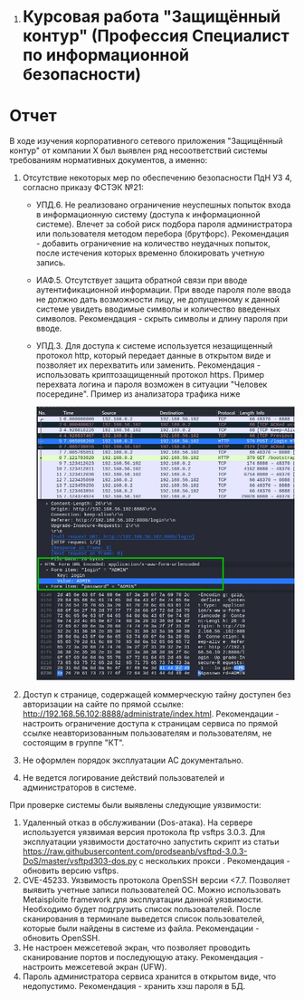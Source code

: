 1. # Курсовая работа "Защищённый контур" (Профессия Специалист по информационной безопасности)



# Отчет



В ходе изучения корпоративного сетевого приложения "Защищённый контур" от компании Х был выявлен ряд несоответствий системы требованиям нормативных документов, а именно:

1) Отсутствие некоторых мер по обеспечению безопасности ПдН УЗ 4, согласно приказу ФСТЭК №21:

   - УПД.6. Не реализовано ограничение неуспешных попыток входа в информационную систему (доступа к информационной системе). Влечет за собой риск подбора пароля администратора или пользователя методом перебора (брутфорс). Рекомендация - добавить ограничение на количество неудачных попыток, после истечения которых временно блокировать учетную запись.

   - ИАФ.5. Отсутствует защита обратной связи при вводе аутентификационной информации. При вводе пароля поле ввода не должно дать возможности лицу, не допущенному к данной системе увидеть вводимые символы и количество введенных символов. Рекомендация - скрыть символы и длину пароля при вводе.

   - УПД.3. Для доступа к системе используется незащищенный протокол http, который передает данные в открытом виде и позволяет их перехватить или заменить. Рекомендация - использовать криптозащищенный протокол https. Пример перехвата логина и пароля возможен в ситуации "Человек посередине". Пример из анализатора трафика ниже

     ![](http.jpg)

     

2) Доступ к странице, содержащей коммерческую тайну доступен без авторизации на сайте по прямой ссылке: http://192.168.56.102:8888/administrate/index.html. Рекомендации - настроить ограничение доступа к страницам сервиса по прямой ссылке неавторизованным пользователям и пользователям, не состоящим в группе "КТ".

3) Не оформлен порядок эксплуатации АС документально.

4) Не ведется логирование действий пользователей и администраторов в системе.



При проверке системы были выявлены следующие уязвимости:

1. Удаленный отказ в обслуживании (Dos-атака). На сервере используется уязвимая версия протокола ftp vsftps 3.0.3. Для эксплуатации уязвимости достаточно запустить скрипт из статьи https://raw.githubusercontent.com/prodseanb/vsftpd-3.0.3-DoS/master/vsftpd303-dos.py с нескольких прокси . Рекомендация - обновить версию vsftps.
2. CVE-45233. Уязвимость протокола OpenSSH версии <7.7. Позволяет выявить учетные записи пользователей ОС. Можно использовать Metaisploite framework для эксплуатации данной уязвимости. Необходимо будет подгрузить список пользователей. После сканирования в терминале выведется список пользователей, которые были найдены в системе из файла. Рекомендации - обновить OpenSSH. 
3. Не настроен межсетевой экран, что позволяет проводить сканирование портов и последующую атаку. Рекомендация - настроить межсетевой экран (UFW).
4. Пароль администратора сервиса хранится в открытом виде, что недопустимо. Рекомендация - хранить хэш пароля в БД.
